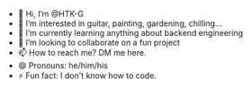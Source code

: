 - 👋 Hi, I’m @HTK-G
- 👀 I’m interested in guitar, painting, gardening, chilling...
- 🌱 I’m currently learning anything about backend engineering
- 💞️ I’m looking to collaborate on a fun project
- 📫 How to reach me? DM me here.
- 😄 Pronouns: he/him/his
- ⚡ Fun fact: I don't know how to code.

<!---
HTK-G/HTK-G is a ✨ special ✨ repository because its `README.md` (this file) appears on your GitHub profile.
You can click the Preview link to take a look at your changes.
--->

